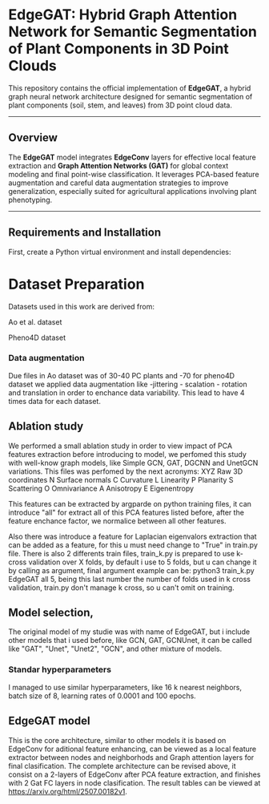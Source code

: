 
# EdgeGAT: Hybrid Graph Attention Network for Semantic Segmentation of Plant Components in 3D Point Clouds

This repository contains the official implementation of **EdgeGAT**, a hybrid graph neural network architecture designed for semantic segmentation of plant components (soil, stem, and leaves) from 3D point cloud data.

---

##  Overview

The **EdgeGAT** model integrates **EdgeConv** layers for effective local feature extraction and **Graph Attention Networks (GAT)** for global context modeling and final point-wise classification. It leverages PCA-based feature augmentation and careful data augmentation strategies to improve generalization, especially suited for agricultural applications involving plant phenotyping.

---

## Requirements and Installation

First, create a Python virtual environment and install dependencies:

# Dataset Preparation
Datasets used in this work are derived from:

Ao et al. dataset

Pheno4D dataset

### Data augmentation

Due files in Ao dataset was of 30-40 PC plants and -70 for pheno4D dataset we applied data augmentation like -jittering - scalation - rotation and translation in order to enchance data variability. This lead to have 4 times data for each dataset. 

## Ablation study

We performed a small ablation study in order to view impact of PCA features extraction before introducing to model, we perfomed this study with well-know graph models, like Simple GCN, GAT, DGCNN and UnetGCN variations. This files was perfomed by the next acronyms: 
XYZ Raw 3D coordinates
N Surface normals
C Curvature
L Linearity
P Planarity
S Scattering
O Omnivariance
A Anisotropy
E Eigenentropy

This features can be extracted by argparde on python training files, it can introduce "all" for extract all of this PCA features listed before, after the feature enchance factor, we normalice between all other features. 

Also there was introduce a feature for Laplacian eigenvalors extraction that can be added as a feature, for this u must need change to "True" in  train.py file. 
There is also 2 differents train files, train_k.py is prepared to use k-cross validation over X folds, by default i use to 5 folds, but u can change it by calling as argument, final argument example can be: python3 train_k.py EdgeGAT all 5, being this last number the number of folds used in k cross validation, train.py don't manage k cross, so u can't omit on training. 

## Model selection, 
The original model of my studie was with name of EdgeGAT, but i include other models that i used before, like GCN, GAT, GCNUnet, it can be called like "GAT", "Unet", "Unet2", "GCN", and other mixture of models.

### Standar hyperparameters
I managed to use similar hyperparameters, like 16 k nearest neighbors, batch size of 8, learning rates of 0.0001 and 100 epochs.

## EdgeGAT model

This is the core architecture, similar to other models it is based on EdgeConv for aditional feature enhancing, can be viewed as a local feature extractor between nodes and neighborhods and Graph attention layers for final clasification. The complete architecture can be revised above, it consist on a 2-layers of EdgeConv after PCA feature extraction, and finishes with 2 Gat FC layers in node clasification.
The result tables can be viewed at https://arxiv.org/html/2507.00182v1. 

